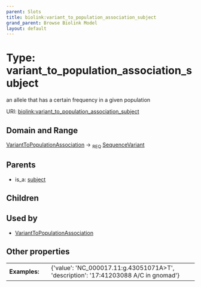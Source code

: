 ```yaml
---
parent: Slots
title: biolink:variant_to_population_association_subject
grand_parent: Browse Biolink Model
layout: default
---
```


# Type: variant_to_population_association_subject


an allele that has a certain frequency in a given population

URI: [biolink:variant_to_population_association_subject](https://w3id.org/biolink/vocab/variant_to_population_association_subject)

## Domain and Range

[VariantToPopulationAssociation](VariantToPopulationAssociation.md) ->  <sub>REQ</sub> [SequenceVariant](SequenceVariant.md)

## Parents

 *  is_a: [subject](subject.md)

## Children


## Used by

 * [VariantToPopulationAssociation](VariantToPopulationAssociation.md)

## Other properties

|  |  |  |
| --- | --- | --- |
| **Examples:** | | {'value': 'NC_000017.11:g.43051071A>T', 'description': '17:41203088 A/C in gnomad'} |

